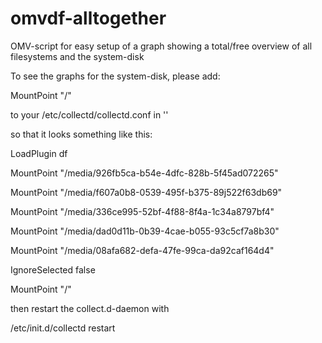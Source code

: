 omvdf-alltogether
=================

OMV-script for easy setup of a graph showing a total/free overview of all filesystems
and the system-disk

To see the graphs for the system-disk, please add:

MountPoint "/"

to your /etc/collectd/collectd.conf in '<Plugin df>'

so that it looks something like this:

LoadPlugin df
<Plugin df>

MountPoint "/media/926fb5ca-b54e-4dfc-828b-5f45ad072265"

MountPoint "/media/f607a0b8-0539-495f-b375-89j522f63db69"

MountPoint "/media/336ce995-52bf-4f88-8f4a-1c34a8797bf4"

MountPoint "/media/dad0d11b-0b39-4cae-b055-93c5cf7a8b30"

MountPoint "/media/08afa682-defa-47fe-99ca-da92caf164d4"

IgnoreSelected false

MountPoint "/"

</Plugin>

then restart the collect.d-daemon with 

/etc/init.d/collectd restart
